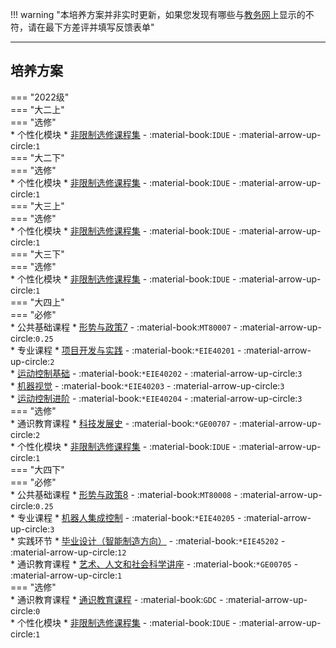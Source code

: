 !!! warning "本培养方案并非实时更新，如果您发现有哪些与[教务网](https://my.cqu.edu.cn)上显示的不符，请在最下方差评并填写反馈表单"

---

## 培养方案  
=== "2022级"  
    === "大二上"  
        === "选修"  
            * 个性化模块
                * [非限制选修课程集](../../../course/非限制选修课程集.md) - :material-book:`IDUE` - :material-arrow-up-circle:`1`  
    === "大二下"  
        === "选修"  
            * 个性化模块
                * [非限制选修课程集](../../../course/非限制选修课程集.md) - :material-book:`IDUE` - :material-arrow-up-circle:`1`  
    === "大三上"  
        === "选修"  
            * 个性化模块
                * [非限制选修课程集](../../../course/非限制选修课程集.md) - :material-book:`IDUE` - :material-arrow-up-circle:`1`  
    === "大三下"  
        === "选修"  
            * 个性化模块
                * [非限制选修课程集](../../../course/非限制选修课程集.md) - :material-book:`IDUE` - :material-arrow-up-circle:`1`  
    === "大四上"  
        === "必修"  
            * 公共基础课程
                * [形势与政策7](../../../course/形势与政策.md) - :material-book:`MT80007` - :material-arrow-up-circle:`0.25`  
            * 专业课程
                * [项目开发与实践](../../../course/项目开发与实践.md) - :material-book:`*EIE40201` - :material-arrow-up-circle:`2`  
                * [运动控制基础](../../../course/运动控制基础.md) - :material-book:`*EIE40202` - :material-arrow-up-circle:`3`  
                * [机器视觉](../../../course/机器视觉.md) - :material-book:`*EIE40203` - :material-arrow-up-circle:`3`  
                * [运动控制进阶](../../../course/运动控制进阶.md) - :material-book:`*EIE40204` - :material-arrow-up-circle:`3`  
        === "选修"  
            * 通识教育课程
                * [科技发展史](../../../course/科技发展史.md) - :material-book:`*GE00707` - :material-arrow-up-circle:`2`  
            * 个性化模块
                * [非限制选修课程集](../../../course/非限制选修课程集.md) - :material-book:`IDUE` - :material-arrow-up-circle:`1`  
    === "大四下"  
        === "必修"  
            * 公共基础课程
                * [形势与政策8](../../../course/形势与政策.md) - :material-book:`MT80008` - :material-arrow-up-circle:`0.25`  
            * 专业课程
                * [机器人集成控制](../../../course/机器人集成控制.md) - :material-book:`*EIE40205` - :material-arrow-up-circle:`3`  
            * 实践环节
                * [毕业设计（智能制造方向）](../../../course/毕业设计.md) - :material-book:`*EIE45202` - :material-arrow-up-circle:`12`  
            * 通识教育课程
                * [艺术、人文和社会科学讲座](../../../course/艺术、人文和社会科学讲座.md) - :material-book:`*GE00705` - :material-arrow-up-circle:`1`  
        === "选修"  
            * 通识教育课程
                * [通识教育课程](../../../course/通识教育课程.md) - :material-book:`GDC` - :material-arrow-up-circle:`0`  
            * 个性化模块
                * [非限制选修课程集](../../../course/非限制选修课程集.md) - :material-book:`IDUE` - :material-arrow-up-circle:`1`  
